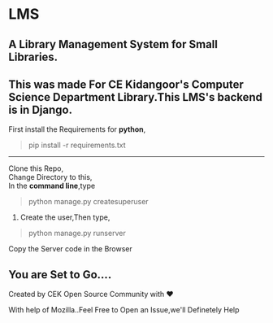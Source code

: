 # LMS
## A Library Management System for Small Libraries.
This was made For CE Kidangoor's Computer Science Department Library.This LMS's backend is in Django.
-------------
First install the Requirements for **python**,

>pip install -r requirements.txt
----------  
Clone this Repo,  
Change Directory to this,  
In the **command line**,type  
>python manage.py createsuperuser  

1. Create the user,Then type,  

>python manage.py runserver   

Copy the Server code in the Browser
## You are Set to Go....

Created by CEK Open Source Community with :heart:   


With help of Mozilla..Feel Free to Open an Issue,we'll Definetely Help

